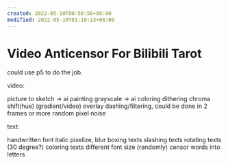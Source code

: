 ```yaml
---
created: 2022-05-10T00:50:56+08:00
modified: 2022-05-10T01:10:13+08:00
---
```


# Video Anticensor For Bilibili Tarot

could use p5 to do the job.

video:

picture to sketch -> ai painting
grayscale -> ai coloring
dithering
chroma shift(hue)
(gradient/video) overlay
dashing/filtering, could be done in 2 frames or more
random pixel noise

text:

handwritten font
italic
pixelize, blur
boxing texts
slashing texts
rotating texts (30 degree?)
coloring texts
different font size
(randomly) censor words into letters
